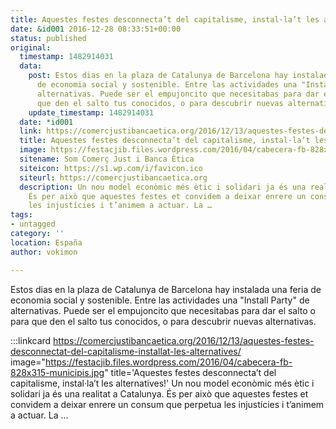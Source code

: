 ```yaml
---
title: Aquestes festes desconnecta’t del capitalisme, instal·la’t les alternatives!
date: &id001 2016-12-28 08:33:51+00:00
status: published
original:
  timestamp: 1482914031
  data:
    post: Estos dias en la plaza de Catalunya de Barcelona hay instalada una feria
      de economia social y sostenible. Entre las actividades una "Install Party" de
      alternativas. Puede ser el empujoncito que necesitabas para dar el salto o para
      que den el salto tus conocidos, o para descubrir nuevas alternativas.
    update_timestamp: 1482914031
  date: *id001
  link: https://comercjustibancaetica.org/2016/12/13/aquestes-festes-desconnectat-del-capitalisme-installat-les-alternatives/
  title: Aquestes festes desconnecta’t del capitalisme, instal·la’t les alternatives!
  image: https://festacjib.files.wordpress.com/2016/04/cabecera-fb-828x315-municipis.jpg
  sitename: Som Comerç Just i Banca Ètica
  siteicon: https://s1.wp.com/i/favicon.ico
  siteurl: https://comercjustibancaetica.org
  description: Un nou model econòmic més ètic i solidari ja és una realitat a Catalunya.
    És per això que aquestes festes et convidem a deixar enrere un consum que perpetua
    les injustícies i t’animem a actuar. La …
tags:
- untagged
category: ''
location: España
author: vokimon

---
```

Estos dias en la plaza de Catalunya de Barcelona hay instalada una feria de economia social y sostenible. Entre las actividades una "Install Party" de alternativas. Puede ser el empujoncito que necesitabas para dar el salto o para que den el salto tus conocidos, o para descubrir nuevas alternativas.

:::linkcard https://comercjustibancaetica.org/2016/12/13/aquestes-festes-desconnectat-del-capitalisme-installat-les-alternatives/ image="https://festacjib.files.wordpress.com/2016/04/cabecera-fb-828x315-municipis.jpg" title='Aquestes festes desconnecta’t del capitalisme, instal·la’t les alternatives!'
    Un nou model econòmic més ètic i solidari ja és una realitat a Catalunya. És per això que aquestes festes et convidem a deixar enrere un consum que perpetua les injustícies i t’animem a actuar. La …

